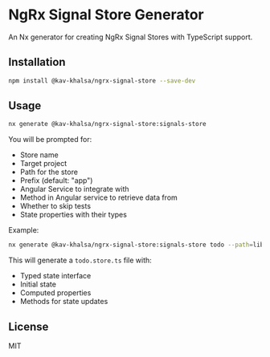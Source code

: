# NgRx Signal Store Generator

An Nx generator for creating NgRx Signal Stores with TypeScript support.

## Installation

```bash
npm install @kav-khalsa/ngrx-signal-store --save-dev
```

## Usage

```bash
nx generate @kav-khalsa/ngrx-signal-store:signals-store
```

You will be prompted for:
- Store name
- Target project
- Path for the store
- Prefix (default: "app")
- Angular Service to integrate with
- Method in Angular service to retrieve data from
- Whether to skip tests
- State properties with their types

Example:
```bash
nx generate @kav-khalsa/ngrx-signal-store:signals-store todo --path=libs/todo-feature --stateProperties="selectedId:string"
```

This will generate a `todo.store.ts` file with:
- Typed state interface
- Initial state
- Computed properties
- Methods for state updates



## License

MIT